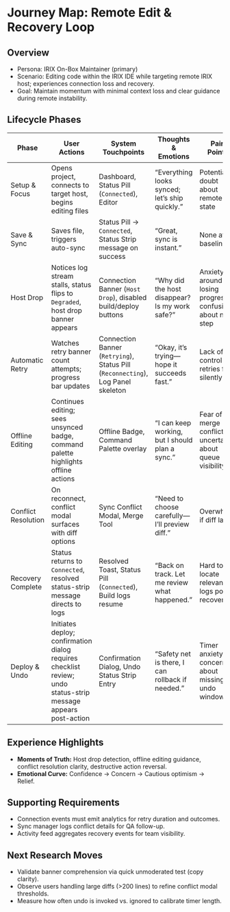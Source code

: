 # Journey Map: Remote Edit & Recovery Loop

## Overview
- Persona: IRIX On-Box Maintainer (primary)
- Scenario: Editing code within the IRIX IDE while targeting remote IRIX host; experiences connection loss and recovery.
- Goal: Maintain momentum with minimal context loss and clear guidance during remote instability.

## Lifecycle Phases

| Phase | User Actions | System Touchpoints | Thoughts & Emotions | Pain Points | Opportunities | Key Metrics |
|-------|--------------|---------------------|---------------------|-------------|---------------|-------------|
| Setup & Focus | Opens project, connects to target host, begins editing files | Dashboard, Status Pill (`Connected`), Editor | “Everything looks synced; let’s ship quickly.” | Potential doubt about remote state | Reinforce connection confidence with stable iconography | Time-to-connect, host uptime indicator |
| Save & Sync | Saves file, triggers auto-sync | Status Pill -> `Connected`, Status Strip message on success | “Great, sync is instant.” | None at baseline | Surface diff preview for confirmation (optional) | Sync latency, success rate |
| Host Drop | Notices log stream stalls, status flips to `Degraded`, host drop banner appears | Connection Banner (`Host Drop`), disabled build/deploy buttons | “Why did the host disappear? Is my work safe?” | Anxiety around losing progress; confusion about next step | Provide troubleshooting link + reassure local queue | Time-to-first notification, banner comprehension |
| Automatic Retry | Watches retry banner count attempts; progress bar updates | Connection Banner (`Retrying`), Status Pill (`Reconnecting`), Log Panel skeleton | “Okay, it’s trying—hope it succeeds fast.” | Lack of control if retries fail silently | Allow cancel/host switch inline; show attempt ETA | Retry success rate, user cancellation frequency |
| Offline Editing | Continues editing; sees unsynced badge, command palette highlights offline actions | Offline Badge, Command Palette overlay | “I can keep working, but I should plan a sync.” | Fear of merge conflicts; uncertainty about queue visibility | Queue Sync CTA, access to offline diff summary | Number of queued changes, offline duration |
| Conflict Resolution | On reconnect, conflict modal surfaces with diff options | Sync Conflict Modal, Merge Tool | “Need to choose carefully—I’ll preview diff.” | Overwhelm if diff large | Offer “Open Merge Tool” fallback, highlight recommended option | Conflict resolution time, post-merge errors |
| Recovery Complete | Status returns to `Connected`, resolved status-strip message directs to logs | Resolved Toast, Status Pill (`Connected`), Build logs resume | “Back on track. Let me review what happened.” | Hard to locate relevant logs post-recovery | Direct link to resumed logs, recovery summary in activity feed | Successful completion of workflow, NPS after incident |
| Deploy & Undo | Initiates deploy; confirmation dialog requires checklist review; undo status-strip message appears post-action | Confirmation Dialog, Undo Status Strip Entry | “Safety net is there, I can rollback if needed.” | Timer anxiety; concern about missing undo window | Pause countdown on focus, provide escalation instructions | Undo usage rate, errors in destructive flow |

## Experience Highlights
- **Moments of Truth:** Host drop detection, offline editing guidance, conflict resolution clarity, destructive action reversal.
- **Emotional Curve:** Confidence → Concern → Cautious optimism → Relief.

## Supporting Requirements
- Connection events must emit analytics for retry duration and outcomes.
- Sync manager logs conflict details for QA follow-up.
- Activity feed aggregates recovery events for team visibility.

## Next Research Moves
- Validate banner comprehension via quick unmoderated test (copy clarity).
- Observe users handling large diffs (>200 lines) to refine conflict modal thresholds.
- Measure how often undo is invoked vs. ignored to calibrate timer length.

